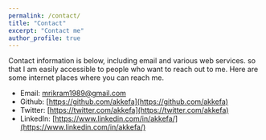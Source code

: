 ```yaml
---
permalink: /contact/
title: "Contact"
excerpt: "Contact me"
author_profile: true
---
```


Contact information is below, including email and various web services. so that I am easily accessible to people who
want to reach out to me. Here are some internet places where you can reach me.

* Email: mrikram1989@gmail.com
* Github: [https://github.com/akkefa](https://github.com/akkefa)
* Twitter: [https://twitter.com/akkefa](https://twitter.com/akkefa) 
* LinkedIn: [https://www.linkedin.com/in/akkefa/](https://www.linkedin.com/in/akkefa/)